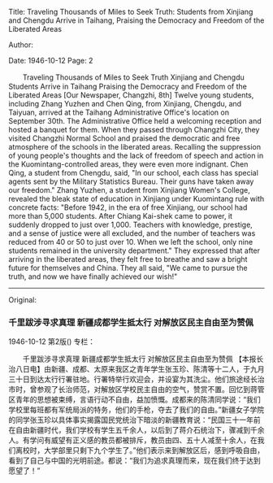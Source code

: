 Title: Traveling Thousands of Miles to Seek Truth: Students from Xinjiang and Chengdu Arrive in Taihang, Praising the Democracy and Freedom of the Liberated Areas

Author:

Date: 1946-10-12
Page: 2

　　Traveling Thousands of Miles to Seek Truth
    Xinjiang and Chengdu Students Arrive in Taihang
    Praising the Democracy and Freedom of the Liberated Areas
    [Our Newspaper, Changzhi, 8th] Twelve young students, including Zhang Yuzhen and Chen Qing, from Xinjiang, Chengdu, and Taiyuan, arrived at the Taihang Administrative Office's location on September 30th. The Administrative Office held a welcoming reception and hosted a banquet for them. When they passed through Changzhi City, they visited Changzhi Normal School and praised the democratic and free atmosphere of the schools in the liberated areas. Recalling the suppression of young people's thoughts and the lack of freedom of speech and action in the Kuomintang-controlled areas, they were even more indignant. Chen Qing, a student from Chengdu, said, "In our school, each class has special agents sent by the Military Statistics Bureau. Their guns have taken away our freedom." Zhang Yuzhen, a student from Xinjiang Women's College, revealed the bleak state of education in Xinjiang under Kuomintang rule with concrete facts: "Before 1942, in the era of free Xinjiang, our school had more than 5,000 students. After Chiang Kai-shek came to power, it suddenly dropped to just over 1,000. Teachers with knowledge, prestige, and a sense of justice were all excluded, and the number of teachers was reduced from 40 or 50 to just over 10. When we left the school, only nine students remained in the university department." They expressed that after arriving in the liberated areas, they felt free to breathe and saw a bright future for themselves and China. They all said, "We came to pursue the truth, and now we have finally achieved our wish!"



<hr /> 

Original: 


### 千里跋涉寻求真理  新疆成都学生抵太行  对解放区民主自由至为赞佩

1946-10-12
第2版()
专栏：

　　千里跋涉寻求真理
    新疆成都学生抵太行
    对解放区民主自由至为赞佩
    【本报长治八日电】由新疆、成都、太原来我区之青年学生张玉珍、陈清等十二人，于九月三十日到达太行行署驻地。行署特举行欢迎会，并设宴为其洗尘。他们旅途经长治市时，曾参观了长治师范，对解放区学校民主自由的空气，赞赏不置。回忆到蒋管区青年的思想被束缚，言语行动不自由，益加愤慨。成都来的陈清同学说：“我们学校里每班都有军统局派的特务，他们的手枪，夺去了我们的自由。”新疆女子学院的同学张玉珍以具体事实揭露国民党统治下暗淡的新疆教育说：“民国三十一年前在自由新疆时代，我们学校有学生五千余人，以后到了蒋介石统治下，骤减到千余人。有学问有威望有正义感的教员都被排斥，教员由四、五十人减至十余人，在我们离校时，大学部里只剩下九个学生了。”他们表示来到解放区后，感到呼吸自由，看到了自己与中国的光明前途。都说：“我们为追求真理而来，现在我们终于达到愿望了！”
